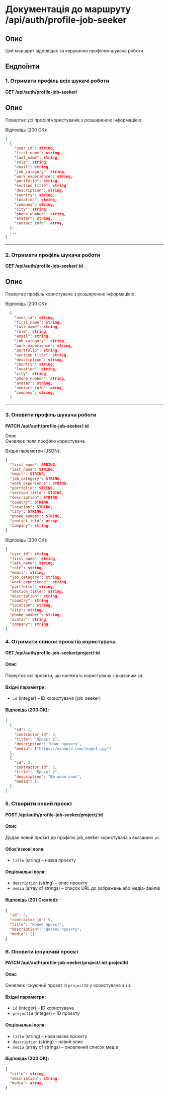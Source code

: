 # Документація до маршруту /api/auth/profile-job-seeker

## Опис

Цей маршрут відповідає за керування профілем шукача роботи.

## Ендпоїнти

### 1. Отримати профіль всіх шукачі роботи

**GET /api/auth/profile-job-seeker/**

## Опис

Повертає усі профілі користувачів з розширеною інформацією.

Відповідь (200 OK):

```json
[
  {
    "user_id": string,
    "first_name": string,
    "last_name": string,
    "role": string,
    "email": string,
    "job_category": string,
    "work_experience": string,
    "portfolio": string,
    "section_title": string,
    "description": string,
    "country": string,
    "location": string,
    "company": string,
    "city": string,
    "phone_number": string,
    "avatar": string,
    "contact_info": array,
  },
  ...
]
```

---

### 2. Отримати профіль шукача роботи

**GET /api/auth/profile-job-seeker/:id**

## Опис

Повертає профіль користувача з розширеною інформацією.

Відповідь (200 OK):

```json
  {
    "user_id": string,
    "first_name": string,
    "last_name": string,
    "role": string,
    "email": string,
    "job_category": string,
    "work_experience": string,
    "portfolio": string,
    "section_title": string,
    "description": string,
    "country": string,
    "location": string,
    "city": string,
    "phone_number": string,
    "avatar": string,
    "contact_info": array,
    "company": string,
  }
```

---

### 3. Оновити профіль шукача роботи

**PATCH /api/auth/profile-job-seeker/:id**

Опис  
Оновлює поля профілю користувача.

Вхідні параметри (JSON):

```json
{
  "first_name": STRING,
  "last_name": STRING,
  "email": STRING,
  "job_category": STRING,
  "work_experience": STRING,
  "portfolio": STRING,
  "section_title": STRING,
  "description": STRING,
  "country": STRING,
  "location": STRING,
  "city": STRING,
  "phone_number": STRING,
  "contact_info": array,
  "company": string,
}
```

Відповідь (200 OK):

```json
{
  "user_id": string,
  "first_name": string,
  "last_name": string,
  "role": string,
  "email": string,
  "job_category": string,
  "work_experience": string,
  "portfolio": string,
  "section_title": string,
  "description": string,
  "country": string,
  "location": string,
  "city": string,
  "phone_number": string,
  "avatar": string,
  "company": string,
}
```

### 4. Отримати список проєктів користувача

**GET /api/auth/profile-job-seeker/project/:id**

#### Опис

Повертає всі проєкти, що належать користувачу з вказаним `id`.

#### Вхідні параметри:

- `id` (integer) – ID користувача (job_seeker)

#### Відповідь (200 OK):

```json
[
  {
    "id": 1,
    "contractor_id": 5,
    "title": "Проєкт 1",
    "description": "Опис проєкту",
    "media": ["https://example.com/image1.jpg"]
  },
  {
    "id": 2,
    "contractor_id": 5,
    "title": "Проєкт 2",
    "description": "Ще один опис",
    "media": []
  }
]
```

### 5. Створити новий проєкт

**POST /api/auth/profile-job-seeker/project/:id**

#### Опис

Додає новий проєкт до профілю job_seeker користувача з вказаним `id`.

#### Обов’язкові поля:

- `title` (string) – назва проєкту

#### Опціональні поля:

- `description` (string) – опис проєкту
- `media` (array of strings) – список URL до зображень або медіа-файлів

#### Відповідь (201 Created):

```json
{
  "id": 3,
  "contractor_id": 5,
  "title": "Новий проєкт",
  "description": "Деталі проєкту",
  "media": []
}
```

### 6. Оновити існуючий проєкт

**PATCH /api/auth/profile-job-seeker/project/:id/:projectId**

#### Опис

Оновлює існуючий проєкт із `projectId` у користувача з `id`.

#### Вхідні параметри:

- `id` (integer) – ID користувача
- `projectId` (integer) – ID проєкту

#### Опціональні поля:

- `title` (string) – нова назва проєкту
- `description` (string) – новий опис
- `media` (array of strings) – оновлений список медіа

#### Відповідь (200 OK):

```json
{
  "title": string,
  "description": string,
  "media": array,
}
```
